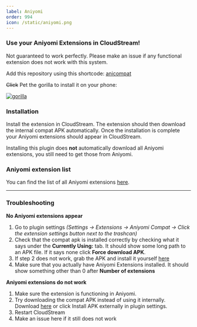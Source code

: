 ```yaml
---
label: Aniyomi
order: 994
icon: /static/aniyomi.png
---
```


### Use your Aniyomi Extensions in CloudStream!
Not guaranteed to work perfectly. Please make an issue if any functional extension does not work with this system.

Add this repository using this shortcode: [anicompat](https://raw.githubusercontent.com/CranberrySoup/AniyomiCompatExtension/master/repo.json)

~~Click~~ Pet the gorilla to install it on your phone:

[![gorilla](https://cdn.jsdelivr.net/gh/twitter/twemoji@latest/assets/72x72/1f98d.png)](cloudstreamrepo://raw.githubusercontent.com/CranberrySoup/AniyomiCompatExtension/master/repo.json)

### Installation

Install the extension in CloudStream. The extension should then download the internal compat APK automatically. Once the installation is complete your Aniyomi extensions should appear in CloudStream.

Installing this plugin does __not__ automatically download all Aniyomi extensions, you still need to get those from Aniyomi.

### Aniyomi extension list

You can find the list of all Aniyomi extensions [here](https://aniyomi.org/extensions/).

---

### Troubleshooting

**No Aniyomi extensions appear**

1. Go to plugin settings _(Settings -> Extensions -> Aniyomi Compat -> Click the extension settings button next to the trashcan)_
2. Check that the compat apk is installed correctly by checking what it says under the **Currently Using:** tab. It should show some long path to an APK file. If it says none click **Force download APK**.
3. If step 2 does not work, grab the APK and install it yourself [here](https://github.com/CranberrySoup/AniyomiCompat/raw/builds/app-debug.apk)
4. Make sure that you actually have Aniyomi Extensions installed. It should show something other than 0 after **Number of extensions**

**Aniyomi extensions do not work**

1. Make sure the extension is functioning in Aniyomi.
2. Try downloading the compat APK instead of using it internally. Download [here](https://github.com/CranberrySoup/AniyomiCompat/raw/builds/app-debug.apk) or click Install APK externally in plugin settings.
3. Restart CloudStream
4. Make an issue here if it still does not work
